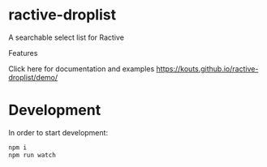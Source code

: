 # ractive-droplist
A searchable select list for Ractive 

Features

Click here for documentation and examples
https://kouts.github.io/ractive-droplist/demo/

# Development

In order to start development:

```sh
npm i
npm run watch
```